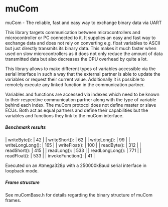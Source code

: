 # muCom
muCom - The reliable, fast and easy way to exchange binary data via UART

This library targets communication between microcontrollers and microcontroller or PC connected to it.
It supplies an easy and fast way to exchange data and does not rely on converting e.g. float variables to ASCII but just directly transmits its binary data.
This makes it much faster when used on slow microcontrollers as it does not only reduce the amount of data transmitted data but also decreases the CPU overhead by quite a lot.

This library allows to make different types of variables accessible via the serial interface in such a way that the external partner is able to update the variables or request their current value.
Additionally it is possible to remotely execute any linked function in the communication partner.

Variables and functions are accessed via indexes which need to be known to their respective communication partner along with the type of variable behind each index.
The muCom protocol does not define master or slave ECUs. Both act as equal partners and define their capabilities but the variables and functions they link to the muCom interface.


##### Benchmark results #####

| writeByte():      | 42 |
| writeShort():     | 62 |
| writeLong():      | 99 |
| writeLongLong():  | 165 |
| writeFloat():     | 100 |
| readByte():       | 312 |
| readShort():      | 415 |
| readLong():       | 533 |
| readLongLong():   | 771 |
| readFloat():      | 533 |
| invokeFunction(): | 41 |

Executed on an Atmega328p with a 250000kBaud serial interface in loopback mode.


##### Frame structure #####

See muComBase.h for details regarding the binary structure of muCom frames.
